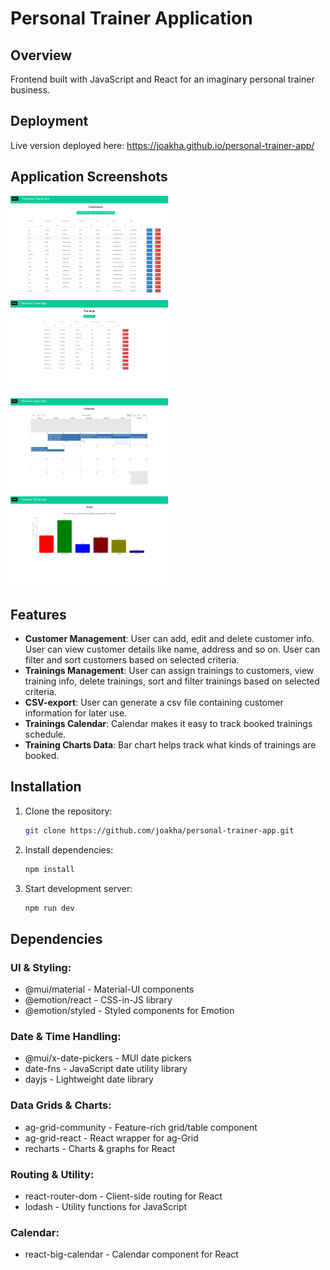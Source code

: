 # Personal Trainer Application

## Overview
Frontend built with JavaScript and React for an imaginary personal trainer business.

## Deployment
Live version deployed here: https://joakha.github.io/personal-trainer-app/

## Application Screenshots
<div style="display: flex; flex-wrap: wrap; gap: 10px;">
  <img src="./pictures/customerlist.png" width="50%" />
  <img src="./pictures/traininglist.png" width="50%" />
  <img src="./pictures/calendar.png" alt="Add Customer" width="50%" />
  <img src="./pictures/chart.png" alt="Home Page" width="50%" />
</div>

## Features
- **Customer Management**: User can add, edit and delete customer info. User can view customer details like name, address and so on. User can filter and sort customers based on selected criteria.
- **Trainings Management**: User can assign trainings to customers, view training info, delete trainings, 
sort and filter trainings based on selected criteria.
- **CSV-export**: User can generate a csv file containing customer information for later use.
- **Trainings Calendar**: Calendar makes it easy to track booked trainings schedule.
- **Training Charts Data**: Bar chart helps track what kinds of trainings are booked.

## Installation
1. Clone the repository:
    ```sh
    git clone https://github.com/joakha/personal-trainer-app.git
    ```

2. Install dependencies:
    ```sh
    npm install
    ```

4. Start development server:
    ```sh
    npm run dev
    ```
    
## Dependencies

### UI & Styling:
- @mui/material - Material-UI components
- @emotion/react - CSS-in-JS library
- @emotion/styled - Styled components for Emotion

### Date & Time Handling:
- @mui/x-date-pickers - MUI date pickers
- date-fns - JavaScript date utility library
- dayjs - Lightweight date library

### Data Grids & Charts:
- ag-grid-community - Feature-rich grid/table component
- ag-grid-react - React wrapper for ag-Grid
- recharts - Charts & graphs for React

### Routing & Utility:
- react-router-dom - Client-side routing for React
- lodash - Utility functions for JavaScript

### Calendar:
- react-big-calendar - Calendar component for React